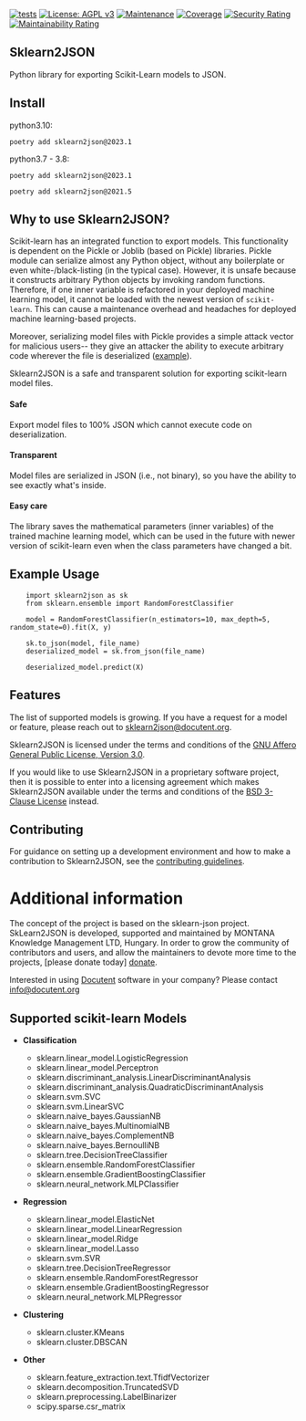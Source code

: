 [![tests](https://github.com/montana-knowledge-management/sklearn2json/actions/workflows/ci.yml/badge.svg)](https://github.com/robust/actions)
[![License: AGPL v3](https://img.shields.io/badge/License-AGPL%20v3-blue.svg)](https://www.gnu.org/licenses/agpl-3.0)
[![Maintenance](https://img.shields.io/badge/Maintained%3F-yes-green.svg)](https://GitHub.com/Naereen/StrapDown.js/graphs/commit-activity)
[![Coverage](https://sonarcloud.io/api/project_badges/measure?project=montana-knowledge-management_sklearn2json&metric=coverage)](https://sonarcloud.io/summary/new_code?id=montana-knowledge-management_sklearn2json)
[![Security Rating](https://sonarcloud.io/api/project_badges/measure?project=montana-knowledge-management_sklearn2json&metric=security_rating)](https://sonarcloud.io/summary/new_code?id=montana-knowledge-management_sklearn2json)
[![Maintainability Rating](https://sonarcloud.io/api/project_badges/measure?project=montana-knowledge-management_sklearn2json&metric=sqale_rating)](https://sonarcloud.io/summary/new_code?id=montana-knowledge-management_sklearn2json)

## Sklearn2JSON

Python library for exporting Scikit-Learn models to JSON.

## Install

python3.10:

```shell
poetry add sklearn2json@2023.1
```

python3.7 - 3.8:

```shell
poetry add sklearn2json@2023.1
```
```shell
poetry add sklearn2json@2021.5
```

## Why to use Sklearn2JSON?

Scikit-learn has an integrated function to export models. This functionality is dependent on the Pickle or Joblib (based
on Pickle) libraries. Pickle module can serialize almost any Python object, without any boilerplate or even
white-/black-listing (in the typical case). However, it is unsafe because it constructs arbitrary Python objects by
invoking random functions. Therefore, if one inner variable is refactored in your deployed machine learning model, it
cannot be loaded with the newest version of `scikit-learn`. This can cause a maintenance overhead and headaches for
deployed machine learning-based projects.

Moreover, serializing model files with Pickle provides a simple attack vector for malicious users-- they give an
attacker the ability to execute arbitrary code wherever the file is deserialized ([example][example]).

Sklearn2JSON is a safe and transparent solution for exporting scikit-learn model files.

#### Safe

Export model files to 100% JSON which cannot execute code on deserialization.

#### Transparent

Model files are serialized in JSON (i.e., not binary), so you have the ability to see exactly what's inside.

#### Easy care

The library saves the mathematical parameters (inner variables) of the trained machine learning model, which can be used
in the future with newer version of scikit-learn even when the class parameters have changed a bit.

## Example Usage

```
    import sklearn2json as sk
    from sklearn.ensemble import RandomForestClassifier

    model = RandomForestClassifier(n_estimators=10, max_depth=5, random_state=0).fit(X, y)

    sk.to_json(model, file_name)
    deserialized_model = sk.from_json(file_name)

    deserialized_model.predict(X)
```

## Features

The list of supported models is growing. If you have a request for a model or feature, please reach out to
sklearn2json@docutent.org.

Sklearn2JSON is licensed under the terms and conditions of
the [GNU Affero General Public License, Version 3.0](https://www.gnu.org/licenses/agpl-3.0.html).

If you would like to use Sklearn2JSON in a proprietary software project, then it is possible to enter into a licensing
agreement which makes Sklearn2JSON available under the terms and conditions of
the [BSD 3-Clause License](https://opensource.org/licenses/BSD-3-Clause) instead.

## Contributing

For guidance on setting up a development environment and how to make a contribution to Sklearn2JSON, see
the [contributing guidelines][contributing].

# Additional information #

The concept of the project is based on the sklearn-json project. SkLearn2JSON is developed, supported and maintained by
MONTANA Knowledge Management LTD, Hungary. In order to grow the community of contributors and users, and allow the
maintainers to devote more time to the projects, [please donate today] [donate].

Interested in using [Docutent](https://github.com/docutent) software in your company? Please
contact [info@docutent.org](mailto:info@docutent.org)

## Supported scikit-learn Models

* **Classification**

    * sklearn.linear_model.LogisticRegression
    * sklearn.linear_model.Perceptron
    * sklearn.discriminant_analysis.LinearDiscriminantAnalysis
    * sklearn.discriminant_analysis.QuadraticDiscriminantAnalysis
    * sklearn.svm.SVC
    * sklearn.svm.LinearSVC
    * sklearn.naive_bayes.GaussianNB
    * sklearn.naive_bayes.MultinomialNB
    * sklearn.naive_bayes.ComplementNB
    * sklearn.naive_bayes.BernoulliNB
    * sklearn.tree.DecisionTreeClassifier
    * sklearn.ensemble.RandomForestClassifier
    * sklearn.ensemble.GradientBoostingClassifier
    * sklearn.neural_network.MLPClassifier


* **Regression**

    * sklearn.linear_model.ElasticNet
    * sklearn.linear_model.LinearRegression
    * sklearn.linear_model.Ridge
    * sklearn.linear_model.Lasso
    * sklearn.svm.SVR
    * sklearn.tree.DecisionTreeRegressor
    * sklearn.ensemble.RandomForestRegressor
    * sklearn.ensemble.GradientBoostingRegressor
    * sklearn.neural_network.MLPRegressor


* **Clustering**

    * sklearn.cluster.KMeans
    * sklearn.cluster.DBSCAN


* **Other**

    * sklearn.feature_extraction.text.TfidfVectorizer
    * sklearn.decomposition.TruncatedSVD
    * sklearn.preprocessing.LabelBinarizer
    * scipy.sparse.csr_matrix

[example]: https://www.smartfile.com/blog/python-pickle-security-problems-and-solutions/

[contributing]: CONTRIBUTING.md

[donate]: https://donate.org
